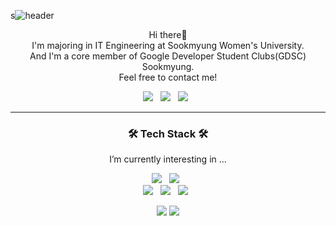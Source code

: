 s![header](https://capsule-render.vercel.app/api?type=waving&color=gradient&height=250&section=header&text=Kim%20Minji&fontSize=70&fontAlignY=40)

<p align="center">
  Hi there👋 <br/>
  I'm majoring in IT Engineering at Sookmyung Women's University. <br/>
  And I'm a core member of Google Developer Student Clubs(GDSC) Sookmyung. <br/>
  Feel free to contact me!
</p>

<p align="center">
  <a href="mailto:sml07113@gmail.com"><img src="https://img.shields.io/badge/Gmail-d14836?style=flat-square&logo=Gmail&logoColor=white"/></a> &nbsp
  <a href="https://www.linkedin.com/in/smjan27"><img src="https://img.shields.io/badge/LinkedIn-0A66C2?style=flat-square&logo=LinkedIn&logoColor=white"/></a> &nbsp
  <a href="https://velog.io/@smjan27"><img src="https://img.shields.io/badge/Tech%20Blog-21c997?style=flat-square&logo=Vimeo&logoColor=white"/></a> &nbsp
</p>

<hr/>

<h3 align="center">🛠 Tech Stack 🛠</h3>
<p align="center"> I’m currently interesting in ... </p>

<p align="center">
  <img src="https://img.shields.io/badge/javascript-%23323330.svg?style=for-the-badge&logo=javascript&logoColor=%23F7DF1E"/> &nbsp
  <img src="https://img.shields.io/badge/typescript-%23007ACC.svg?style=for-the-badge&logo=typescript&logoColor=white"/> &nbsp
  <br>
  <img src="https://img.shields.io/badge/react-%2320232a.svg?style=for-the-badge&logo=react&logoColor=%2361DAFB"/> &nbsp 
  <img src="https://img.shields.io/badge/node.js-6DA55F?style=for-the-badge&logo=node.js&logoColor=white"/> &nbsp
  <img src="https://img.shields.io/badge/Flutter-%2302569B.svg?style=for-the-badge&logo=Flutter&logoColor=white"/> &nbsp

</p>

<p align="center">
  <img src="https://github-readme-stats.vercel.app/api?username=kminji127&show_icons=true"/>
  <img src="http://mazassumnida.wtf/api/pastel/generate_badge?boj=smjan27">
</p>
